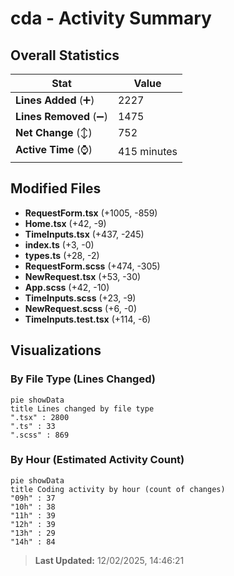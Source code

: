 # cda - Activity Summary 

## Overall Statistics

| Stat                   | Value                                                             |
| ---------------------- | ----------------------------------------------------------------- |
| **Lines Added** (➕)   | 2227                                          |
| **Lines Removed** (➖) | 1475                                        |
| **Net Change** (↕)    | 752                |
| **Active Time** (⌚)   | 415 minutes |


## Modified Files
- **RequestForm.tsx** (+1005, -859)
- **Home.tsx** (+42, -9)
- **TimeInputs.tsx** (+437, -245)
- **index.ts** (+3, -0)
- **types.ts** (+28, -2)
- **RequestForm.scss** (+474, -305)
- **NewRequest.tsx** (+53, -30)
- **App.scss** (+42, -10)
- **TimeInputs.scss** (+23, -9)
- **NewRequest.scss** (+6, -0)
- **TimeInputs.test.tsx** (+114, -6)

## Visualizations

### By File Type (Lines Changed)

```mermaid
pie showData
title Lines changed by file type
".tsx" : 2800
".ts" : 33
".scss" : 869
```

### By Hour (Estimated Activity Count)

```mermaid
pie showData
title Coding activity by hour (count of changes)
"09h" : 37
"10h" : 38
"11h" : 39
"12h" : 39
"13h" : 29
"14h" : 84
```


> **Last Updated:** 12/02/2025, 14:46:21